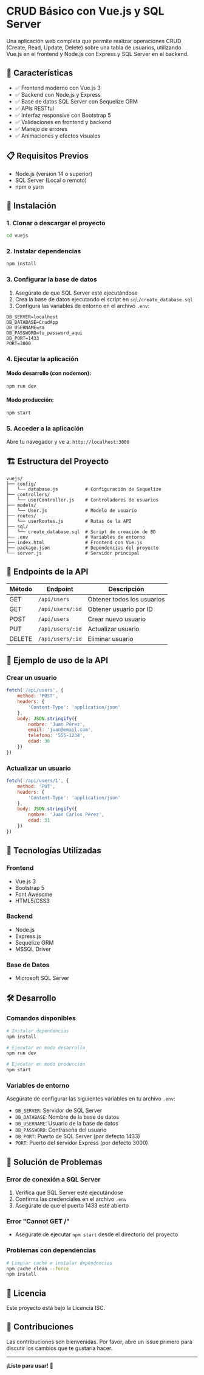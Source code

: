 # CRUD Básico con Vue.js y SQL Server

Una aplicación web completa que permite realizar operaciones CRUD (Create, Read, Update, Delete) sobre una tabla de usuarios, utilizando Vue.js en el frontend y Node.js con Express y SQL Server en el backend.

## 🚀 Características

- ✅ Frontend moderno con Vue.js 3
- ✅ Backend con Node.js y Express
- ✅ Base de datos SQL Server con Sequelize ORM
- ✅ APIs RESTful
- ✅ Interfaz responsive con Bootstrap 5
- ✅ Validaciones en frontend y backend
- ✅ Manejo de errores
- ✅ Animaciones y efectos visuales

## 📋 Requisitos Previos

- Node.js (versión 14 o superior)
- SQL Server (Local o remoto)
- npm o yarn

## 🔧 Instalación

### 1. Clonar o descargar el proyecto

```bash
cd vuejs
```

### 2. Instalar dependencias

```bash
npm install
```

### 3. Configurar la base de datos

1. Asegúrate de que SQL Server esté ejecutándose
2. Crea la base de datos ejecutando el script en `sql/create_database.sql`
3. Configura las variables de entorno en el archivo `.env`:

```env
DB_SERVER=localhost
DB_DATABASE=CrudApp
DB_USERNAME=sa
DB_PASSWORD=tu_password_aqui
DB_PORT=1433
PORT=3000
```

### 4. Ejecutar la aplicación

#### Modo desarrollo (con nodemon):
```bash
npm run dev
```

#### Modo producción:
```bash
npm start
```

### 5. Acceder a la aplicación

Abre tu navegador y ve a: `http://localhost:3000`

## 🏗️ Estructura del Proyecto

```
vuejs/
├── config/
│   └── database.js          # Configuración de Sequelize
├── controllers/
│   └── userController.js    # Controladores de usuarios
├── models/
│   └── User.js              # Modelo de usuario
├── routes/
│   └── userRoutes.js        # Rutas de la API
├── sql/
│   └── create_database.sql  # Script de creación de BD
├── .env                     # Variables de entorno
├── index.html               # Frontend con Vue.js
├── package.json             # Dependencias del proyecto
└── server.js                # Servidor principal
```

## 🔌 Endpoints de la API

| Método | Endpoint | Descripción |
|--------|----------|-------------|
| GET | `/api/users` | Obtener todos los usuarios |
| GET | `/api/users/:id` | Obtener usuario por ID |
| POST | `/api/users` | Crear nuevo usuario |
| PUT | `/api/users/:id` | Actualizar usuario |
| DELETE | `/api/users/:id` | Eliminar usuario |

## 📝 Ejemplo de uso de la API

### Crear un usuario
```javascript
fetch('/api/users', {
    method: 'POST',
    headers: {
        'Content-Type': 'application/json'
    },
    body: JSON.stringify({
        nombre: 'Juan Pérez',
        email: 'juan@email.com',
        telefono: '555-1234',
        edad: 30
    })
})
```

### Actualizar un usuario
```javascript
fetch('/api/users/1', {
    method: 'PUT',
    headers: {
        'Content-Type': 'application/json'
    },
    body: JSON.stringify({
        nombre: 'Juan Carlos Pérez',
        edad: 31
    })
})
```

## 🎨 Tecnologías Utilizadas

### Frontend
- Vue.js 3
- Bootstrap 5
- Font Awesome
- HTML5/CSS3

### Backend
- Node.js
- Express.js
- Sequelize ORM
- MSSQL Driver

### Base de Datos
- Microsoft SQL Server

## 🛠️ Desarrollo

### Comandos disponibles

```bash
# Instalar dependencias
npm install

# Ejecutar en modo desarrollo
npm run dev

# Ejecutar en modo producción
npm start
```

### Variables de entorno

Asegúrate de configurar las siguientes variables en tu archivo `.env`:

- `DB_SERVER`: Servidor de SQL Server
- `DB_DATABASE`: Nombre de la base de datos
- `DB_USERNAME`: Usuario de la base de datos
- `DB_PASSWORD`: Contraseña del usuario
- `DB_PORT`: Puerto de SQL Server (por defecto 1433)
- `PORT`: Puerto del servidor Express (por defecto 3000)

## 🐛 Solución de Problemas

### Error de conexión a SQL Server
1. Verifica que SQL Server esté ejecutándose
2. Confirma las credenciales en el archivo `.env`
3. Asegúrate de que el puerto 1433 esté abierto

### Error "Cannot GET /"
- Asegúrate de ejecutar `npm start` desde el directorio del proyecto

### Problemas con dependencias
```bash
# Limpiar caché e instalar dependencias
npm cache clean --force
npm install
```

## 📄 Licencia

Este proyecto está bajo la Licencia ISC.

## 🤝 Contribuciones

Las contribuciones son bienvenidas. Por favor, abre un issue primero para discutir los cambios que te gustaría hacer.

---

**¡Listo para usar!** 🎉
